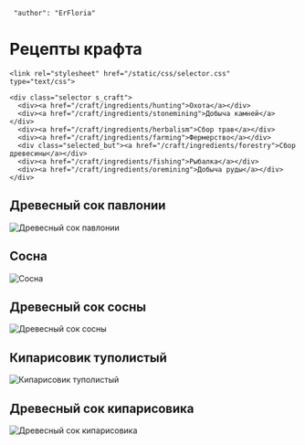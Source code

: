```config
 "author": "ErFloria"
```
# Рецепты крафта

``` raw-html
<link rel="stylesheet" href="/static/css/selector.css" type="text/css">

<div class="selector s_craft">
  <div><a href="/craft/ingredients/hunting">Охота</a></div>
  <div><a href="/craft/ingredients/stonemining">Добыча камней</a></div>
  <div><a href="/craft/ingredients/herbalism">Сбор трав</a></div>
  <div><a href="/craft/ingredients/farming">Фермерство</a></div>
  <div class="selected_but"><a href="/craft/ingredients/forestry">Сбор древесины</a></div>
  <div><a href="/craft/ingredients/fishing">Рыбалка</a></div>
  <div><a href="/craft/ingredients/oremining">Добыча руды</a></div>
</div>
```

## Древесный сок павлонии
![Древесный сок павлонии](/img/craft/6-1-2.jpg)
## Сосна
![Сосна](/img/craft/6-2-1.jpg)
## Древесный сок сосны
![Древесный сок сосны](/img/craft/6-2-2.jpg)
## Кипарисовик туполистый
![Кипарисовик туполистый](/img/craft/6-3-1.jpg)
## Древесный сок кипарисовика
![Древесный сок кипарисовика](/img/craft/6-3-2.jpg)